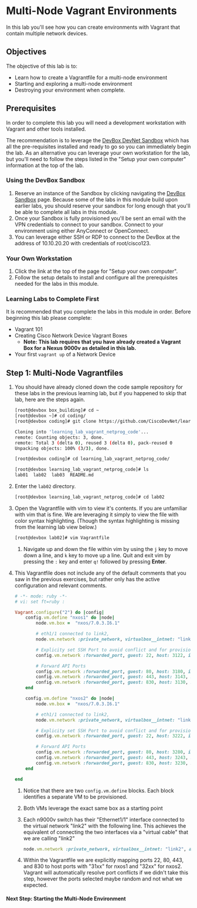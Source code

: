# Multi-Node Vagrant Environments

In this lab you'll see how you can create environments with Vagrant that contain multiple network devices.  

## Objectives

The objective of this lab is to:

* Learn how to create a Vagrantfile for a multi-node environment
* Starting and exploring a multi-node environment
* Destroying your environment when complete.  

## Prerequisites

In order to complete this lab you will need a development workstation with Vagrant and other tools installed.  

The recommendation is to leverage the [DevBox DevNet Sandbox](https://devnetsandbox.cisco.com/RM/Diagram/Index/f1a51f3b-3377-444d-97f0-5ad300d976be?diagramType=Topology) which has all the pre-requisites installed and ready to go so you can immediately begin the lab.  As an alternative you can leverage your own workstation for the lab, but you'll need to follow the steps listed in the "Setup your own computer" information at the top of the lab.  

### Using the DevBox Sandbox

1. Reserve an instance of the Sandbox by clicking navigating the [DevBox Sandbox](https://devnetsandbox.cisco.com/RM/Diagram/Index/f1a51f3b-3377-444d-97f0-5ad300d976be?diagramType=Topology) page.  Because some of the labs in this module build upon earlier labs, you should reserve your sandbox for long enough that you'll be able to complete all labs in this module.  
1. Once your Sandbox is fully provisioned you'll be sent an email with the VPN credentials to connect to your sandbox.  Connect to your environment using either AnyConnect or OpenConnect.  
1. You can leverage either SSH or RDP to connect to the DevBox at the address of 10.10.20.20 with credentials of root/cisco123.  

### Your Own Workstation

1. Click the link at the top of the page for "Setup your own computer".
1. Follow the setup details to install and configure all the prerequisites needed for the labs in this module.  

### Learning Labs to Complete First

It is recommended that you complete the labs in this module in order.  Before beginning this lab please complete:

* Vagrant 101
* Creating Cisco Network Device Vagrant Boxes
  * **Note: This lab requires that you have already created a Vagrant Box for a Nexus 9000v as detailed in this lab.**  
* Your first `vagrant up` of a Network Device

## Step 1: Multi-Node Vagrantfiles

1. You should have already cloned down the code sample repository for these labs in the previous learning lab, but if you happened to skip that lab, here are the steps again.  

    ```bash
    [root@devbox box_building]# cd ~
    [root@devbox ~]# cd coding/
    [root@devbox coding]# git clone https://github.com/CiscoDevNet/learning_lab_vagrant_netprog_code

    Cloning into 'learning_lab_vagrant_netprog_code'...
    remote: Counting objects: 3, done.
    remote: Total 3 (delta 0), reused 3 (delta 0), pack-reused 0
    Unpacking objects: 100% (3/3), done.

    [root@devbox coding]# cd learning_lab_vagrant_netprog_code/

    [root@devbox learning_lab_vagrant_netprog_code]# ls
    lab01  lab02  lab03  README.md
    ```

1. Enter the `lab02` directory.  

    ```bash
    [root@devbox learning_lab_vagrant_netprog_code]# cd lab02
    ```

1. Open the Vagrantfile with vim to view it's contents.  If you are unfamiliar with vim that is fine.  We are leveraging it simply to view the file with color syntax highlighting.  (Though the syntax highlighting is missing from the learning lab view below.)

    ```bash
    [root@devbox lab02]# vim Vagrantfile
    ```

    1. Navigate up and down the file within vim by using the `j` key to move down a line, and `k` key to move up a line.  Quit and exit vim by pressing the `:` key and enter `q!` followed by pressing **Enter**.

1. This Vagrantfile does not include any of the default comments that you saw in the previous exercises, but rather only has the active configuration and relevant comments.  

    ```ruby
    # -*- mode: ruby -*-
    # vi: set ft=ruby :

    Vagrant.configure("2") do |config|
        config.vm.define "nxos1" do |node|
            node.vm.box =  "nxos/7.0.3.I6.1"

            # eth1/1 connected to link2,
            node.vm.network :private_network, virtualbox__intnet: "link2", auto_config: false

            # Explicity set SSH Port to avoid conflict and for provisioning
            config.vm.network :forwarded_port, guest: 22, host: 3122, id: 'ssh', auto_correct: true

            # Forward API Ports
            config.vm.network :forwarded_port, guest: 80, host: 3180, id: 'http', auto_correct: true
            config.vm.network :forwarded_port, guest: 443, host: 3143, id: 'https', auto_correct: true
            config.vm.network :forwarded_port, guest: 830, host: 3130, id: 'netconf', auto_correct: true
        end

        config.vm.define "nxos2" do |node|
            node.vm.box =  "nxos/7.0.3.I6.1"

            # eth1/1 connected to link2,
            node.vm.network :private_network, virtualbox__intnet: "link2", auto_config: false

            # Explicity set SSH Port to avoid conflict and for provisioning
            config.vm.network :forwarded_port, guest: 22, host: 3222, id: 'ssh', auto_correct: true

            # Forward API Ports
            config.vm.network :forwarded_port, guest: 80, host: 3280, id: 'http', auto_correct: true
            config.vm.network :forwarded_port, guest: 443, host: 3243, id: 'https', auto_correct: true
            config.vm.network :forwarded_port, guest: 830, host: 3230, id: 'netconf', auto_correct: true
        end

    end
    ```

    1. Notice that there are two `config.vm.define` blocks.  Each block identifies a separate VM to be provisioned.  
    2. Both VMs leverage the exact same box as a starting point
    3. Each n9000v switch has their "Ethernet1/1" interface connected to the virtual network "link2" with the following line.  This achieves the equivalent of connecting the two interfaces via a "virtual cable" that we are calling "link2"

        ```ruby
        node.vm.network :private_network, virtualbox__intnet: "link2", auto_config: false
        ```    

    4. Within the Vagrantfile we are explicitly mapping ports 22, 80, 443, and 830 to host ports with "31xx" for nxos1 and "32xx" for nxos2.  Vagrant will automatically resolve port conflicts if we didn't take this step, however the ports selected maybe random and not what we expected.

#### Next Step: Starting the Multi-Node Environment
